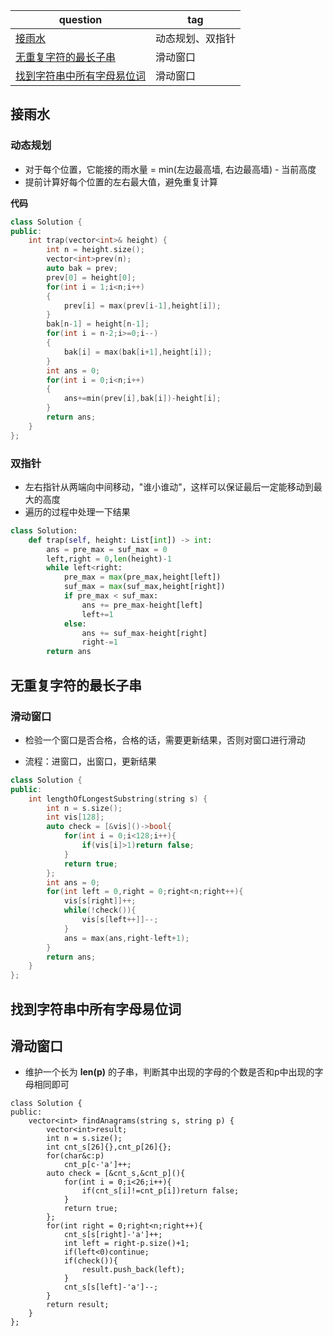 | question                                                     | tag              |
| ------------------------------------------------------------ | ---------------- |
| [接雨水](https://leetcode.cn/problems/trapping-rain-water?envType=study-plan-v2&envId=top-100-liked) | 动态规划、双指针 |
| [无重复字符的最长子串](https://leetcode.cn/problems/longest-substring-without-repeating-characters?envType=study-plan-v2&envId=top-100-liked) | 滑动窗口         |
| [找到字符串中所有字母易位词](https://leetcode.cn/problems/find-all-anagrams-in-a-string?envType=study-plan-v2&envId=top-100-liked) | 滑动窗口         |

## 接雨水

### 动态规划

- 对于每个位置，它能接的雨水量 = min(左边最高墙, 右边最高墙) - 当前高度
- 提前计算好每个位置的左右最大值，避免重复计算

**代码**

```cpp
class Solution {
public:
    int trap(vector<int>& height) {
        int n = height.size();
        vector<int>prev(n);
        auto bak = prev;
        prev[0] = height[0];
        for(int i = 1;i<n;i++)
        {
            prev[i] = max(prev[i-1],height[i]);
        }
        bak[n-1] = height[n-1];
        for(int i = n-2;i>=0;i--)
        {
            bak[i] = max(bak[i+1],height[i]);
        }
        int ans = 0;
        for(int i = 0;i<n;i++)
        {
            ans+=min(prev[i],bak[i])-height[i];
        }
        return ans;
    }
};
```

### 双指针

- 左右指针从两端向中间移动，"谁小谁动"，这样可以保证最后一定能移动到最大的高度
- 遍历的过程中处理一下结果

```python
class Solution:
    def trap(self, height: List[int]) -> int:
        ans = pre_max = suf_max = 0
        left,right = 0,len(height)-1
        while left<right:
            pre_max = max(pre_max,height[left])
            suf_max = max(suf_max,height[right])
            if pre_max < suf_max:
                ans += pre_max-height[left]
                left+=1
            else:
                ans += suf_max-height[right]
                right-=1
        return ans
```

## 无重复字符的最长子串

### 滑动窗口

- 检验一个窗口是否合格，合格的话，需要更新结果，否则对窗口进行滑动

- 流程：进窗口，出窗口，更新结果

```cpp
class Solution {
public:
    int lengthOfLongestSubstring(string s) {
        int n = s.size();
        int vis[128];
        auto check = [&vis]()->bool{
            for(int i = 0;i<128;i++){
                if(vis[i]>1)return false;
            }
            return true;
        };
        int ans = 0;
        for(int left = 0,right = 0;right<n;right++){
            vis[s[right]]++;
            while(!check()){
                vis[s[left++]]--;
            }
            ans = max(ans,right-left+1);
        }
        return ans;
    }
};
```

## 找到字符串中所有字母易位词

## 滑动窗口

- 维护一个长为 **len(p)** 的子串，判断其中出现的字母的个数是否和p中出现的字母相同即可

```
class Solution {
public:
    vector<int> findAnagrams(string s, string p) {
        vector<int>result;
        int n = s.size();
        int cnt_s[26]{},cnt_p[26]{};
        for(char&c:p)
            cnt_p[c-'a']++;
        auto check = [&cnt_s,&cnt_p](){
            for(int i = 0;i<26;i++){
                if(cnt_s[i]!=cnt_p[i])return false;
            }
            return true;
        };
        for(int right = 0;right<n;right++){
            cnt_s[s[right]-'a']++;
            int left = right-p.size()+1;
            if(left<0)continue;
            if(check()){
                result.push_back(left);
            }
            cnt_s[s[left]-'a']--;
        }
        return result;
    }
};
```



